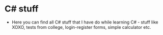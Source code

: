 # C# stuff
- Here you can find all C# stuff that I have do while learning C# - stuff like XOXO, tests from college, login-register forms, simple calculator etc.
